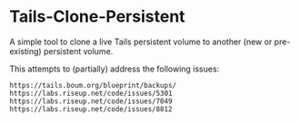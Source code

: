 Tails-Clone-Persistent
======================

A simple tool to clone a live Tails persistent volume to another (new or
pre-existing) persistent volume. 

This attempts to (partially) address the following issues:

	https://tails.boum.org/blueprint/backups/
	https://labs.riseup.net/code/issues/5301
	https://labs.riseup.net/code/issues/7049
	https://labs.riseup.net/code/issues/8812

